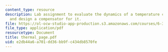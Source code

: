 ```yaml
---
content_type: resource
description: Lab assignment to evaluate the dynamics of a temperature control system
  and design a compensator for it.
file: https://ol-ocw-studio-app-production.s3.amazonaws.com/courses/6-302-feedback-systems-spring-2007/e2db44a6a701dd36bb9fc434db8570fe_thermal_page.pdf
file_type: application/pdf
resourcetype: Document
title: thermal_page.pdf
uid: e2db44a6-a701-dd36-bb9f-c434db8570fe
---
```

